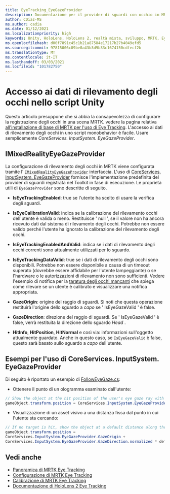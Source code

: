 ```yaml
---
title: EyeTracking_EyeGazeProvider
description: Documentazione per il provider di sguardi con occhio in MRTK
author: CDiaz-MS
ms.author: cadia
ms.date: 01/12/2021
ms.localizationpriority: high
keywords: Unity, HoloLens, HoloLens 2, realtà mista, sviluppo, MRTK, EyeTracking, EyeGaze,
ms.openlocfilehash: d00f7891c45c1b21a87584e17217b27b4049efd5
ms.sourcegitcommit: 97815006c09be0a43b3d9b33c1674150cdfecf2b
ms.translationtype: MT
ms.contentlocale: it-IT
ms.lasthandoff: 03/03/2021
ms.locfileid: "101782750"
---
```

# <a name="accessing-eye-tracking-data-in-your-unity-script"></a>Accesso ai dati di rilevamento degli occhi nello script Unity

Questo articolo presuppone che si abbia la consapevolezza di configurare la registrazione degli occhi in una scena MRTK. vedere la pagina relativa [all'installazione di base di MRTK per l'uso di Eye Tracking](EyeTracking_BasicSetup.md).
L'accesso ai dati di rilevamento degli occhi in uno script monobehavior è facile. Usare semplicemente *CoreServices. InputSystem. EyeGazeProvider*.

## <a name="imixedrealityeyegazeprovider"></a>IMixedRealityEyeGazeProvider

La configurazione di rilevamento degli occhi in MRTK viene configurata tramite l' [`IMixedRealityEyeGazeProvider`](xref:Microsoft.MixedReality.Toolkit.Input.IMixedRealityEyeGazeProvider) interfaccia. L'uso di [CoreServices. InputSystem. EyeGazeProvider](EyeTracking_EyeGazeProvider.md) fornisce l'implementazione predefinita del provider di sguardi registrata nel Toolkit in fase di esecuzione.
Le proprietà utili di `EyeGazeProvider` sono descritte di seguito.

- **IsEyeTrackingEnabled**: true se l'utente ha scelto di usare la verifica degli sguardi.

- **IsEyeCalibrationValid**: indica se la calibrazione del rilevamento occhi dell'utente è valida o meno.
Restituisce ' null ', se il valore non ha ancora ricevuto dati dal sistema di rilevamento degli occhi.
Potrebbe non essere valido perché l'utente ha ignorato la calibrazione del rilevamento degli occhi.

- **IsEyeTrackingEnabledAndValid**: indica se i dati di rilevamento degli occhi correnti sono attualmente utilizzati per lo sguardo.

- **IsEyeTrackingDataValid**: true se i dati di rilevamento degli occhi sono disponibili.
Potrebbe non essere disponibile a causa di un timeout superato (dovrebbe essere affidabile per l'utente lampeggiante) o se l'hardware o le autorizzazioni di rilevamento non sono sufficienti.
Vedere l'esempio di notifica per la [taratura degli occhi mancanti](EyeTracking_IsUserCalibrated.md) che spiega come rilevare se un utente è calibrato e visualizzare una notifica appropriata.

- **GazeOrigin**: origine del raggio di sguardi.
Si noti che questa operazione restituirà l'origine dello sguardo a *capo* se ' IsEyeGazeValid ' è false.

- **GazeDirection**: direzione del raggio di sguardi.
Se ' IsEyeGazeValid ' è false, verrà restituita la direzione dello sguardo *Head* .

- **HitInfo**, **HitPosition**, **HitNormal** e così via: informazioni sull'oggetto attualmente guardato.
Anche in questo caso, se `IsEyeGazeValid` è false, questo sarà basato sullo sguardo a *capo* dell'utente.

## <a name="examples-for-using-coreservicesinputsystemeyegazeprovider"></a>Esempi per l'uso di CoreServices. InputSystem. EyeGazeProvider

Di seguito è riportato un esempio di [FollowEyeGaze.cs](xref:Microsoft.MixedReality.Toolkit.Examples.Demos.EyeTracking.FollowEyeGaze):

- Ottenere il punto di un ologramma esaminato dall'utente:

```c#
// Show the object at the hit position of the user's eye gaze ray with the target.
gameObject.transform.position = CoreServices.InputSystem.EyeGazeProvider.HitPosition;
```

- Visualizzazione di un asset visivo a una distanza fissa dal punto in cui l'utente sta cercando:

```c#
// If no target is hit, show the object at a default distance along the gaze ray.
gameObject.transform.position =
CoreServices.InputSystem.EyeGazeProvider.GazeOrigin +
CoreServices.InputSystem.EyeGazeProvider.GazeDirection.normalized * defaultDistanceInMeters;
```

## <a name="see-also"></a>Vedi anche

- [Panoramica di MRTK Eye Tracking](EyeTracking_Main.md)
- [Configurazione di MRTK Eye Tracking](EyeTracking_BasicSetup.md)
- [Calibrazione di MRTK Eye Tracking](EyeTracking_IsUserCalibrated.md)
- [Documentazione di HoloLens 2 Eye Tracking](https://docs.microsoft.com/windows/mixed-reality/eye-tracking)
